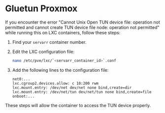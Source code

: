 # Gluetun Proxmox
If you encounter the error "Cannot Unix Open TUN device file: operation not permitted and cannot create TUN device file node: operation not permitted" while running this on LXC containers, follow these steps:

1. Find your `servarr` container number. 

2. Edit the LXC configuration file:
    ```bash
    nano /etc/pve/lxc/`<servarr_container_id>`.conf
    ```

3. Add the following lines to the configuration file:
    ```
    net0:...
    lxc.cgroup2.devices.allow: c 10:200 rwm
    lxc.mount.entry: /dev/net dev/net none bind,create=dir
    lxc.mount.entry: /dev/net/tun dev/net/tun none bind,create=file
    onboot:...
    ```

These steps will allow the container to access the TUN device properly.